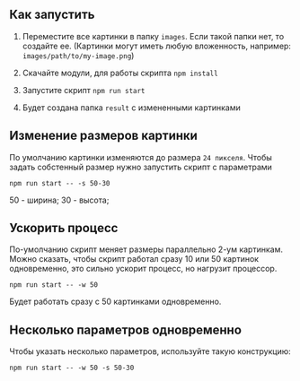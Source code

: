 ## Как запустить
1. Переместите все картинки в папку `images`. Если такой папки нет, то создайте ее.
(Картинки могут иметь любую вложенность, например: `images/path/to/my-image.png`)
   
2. Скачайте модули, для работы скрипта `npm install`
   
3. Запустите скрипт `npm run start`

4. Будет создана папка `result` с измененными картинками

## Изменение размеров картинки

По умолчанию картинки изменяются до размера `24 пикселя`.
Чтобы задать собстенный размер нужно запустить скрипт с параметрами

`npm run start -- -s 50-30`

50 - ширина; 30 - высота;

## Ускорить процесс

По-умолчанию скрипт меняет размеры параллельно 2-ум картинкам.
Можно сказать, чтобы скрипт работал сразу 10 или 50 картинок одновременно,
это сильно ускорит процесс, но нагрузит процессор.

`npm run start -- -w 50`

Будет работать сразу с 50 картинками одновременно.

## Несколько параметров одновременно

Чтобы указать несколько параметров, используйте такую конструкцию:

`npm run start -- -w 50 -s 50-30`